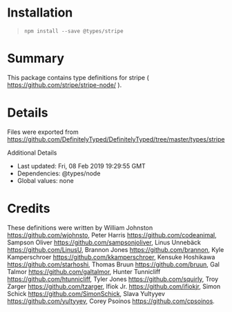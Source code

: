 # Installation
> `npm install --save @types/stripe`

# Summary
This package contains type definitions for stripe ( https://github.com/stripe/stripe-node/ ).

# Details
Files were exported from https://github.com/DefinitelyTyped/DefinitelyTyped/tree/master/types/stripe

Additional Details
 * Last updated: Fri, 08 Feb 2019 19:29:55 GMT
 * Dependencies: @types/node
 * Global values: none

# Credits
These definitions were written by William Johnston <https://github.com/wjohnsto>, Peter Harris <https://github.com/codeanimal>, Sampson Oliver <https://github.com/sampsonjoliver>, Linus Unnebäck <https://github.com/LinusU>, Brannon Jones <https://github.com/brannon>, Kyle Kamperschroer <https://github.com/kkamperschroer>, Kensuke Hoshikawa <https://github.com/starhoshi>, Thomas Bruun <https://github.com/bruun>, Gal Talmor <https://github.com/galtalmor>, Hunter Tunnicliff <https://github.com/htunnicliff>, Tyler Jones <https://github.com/squirly>, Troy Zarger <https://github.com/tzarger>, Ifiok Jr. <https://github.com/ifiokjr>, Simon Schick <https://github.com/SimonSchick>, Slava Yultyyev <https://github.com/yultyyev>, Corey Psoinos <https://github.com/cpsoinos>.
